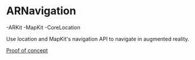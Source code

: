 # ARNavigation

-ARKit
-MapKit
-CoreLocation

Use location and MapKit's navigation API to navigate in augmented reality. 

[Proof of concept](https://github.com/chriswebb09/ARKitNavigationDemo)

